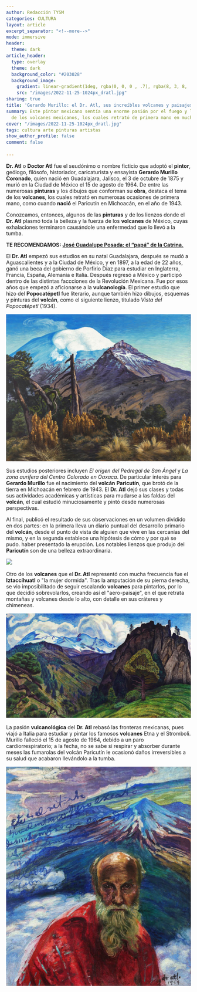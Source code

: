 ```yaml
---
author: Redacción TYSM
categories: CULTURA
layout: article
excerpt_separator: "<!--more-->"
mode: immersive
header:
  theme: dark
article_header:
  type: overlay
  theme: dark
  background_color: "#203028"
  background_image:
    gradient: linear-gradient(1deg, rgba(0, 0, 0 , .7), rgba(8, 3, 8, .9))
    src: "/images/2022-11-25-1024px_dratl.jpg"
sharing: true
title: 'Gerardo Murillo: el Dr. Atl, sus increíbles volcanes y paisajes'
summary: Este pintor mexicano sentía una enorme pasión por el fuego y los colores
  de los volcanes mexicanos, los cuales retrató de primera mano en muchas ocasiones
cover: "/images/2022-11-25-1024px_dratl.jpg"
tags: cultura arte pinturas artistas
show_author_profile: false
comment: false

---
```

**Dr. Atl** o **Doctor Atl** fue el seudónimo o nombre ficticio que adoptó el **pintor**, geólogo, filósofo, historiador, caricaturista y ensayista **Gerardo Murillo Coronado**, quien nació en Guadalajara, Jalisco, el 3 de octubre de 1875 y murió en la Ciudad de México el 15 de agosto de 1964. De entre las numerosas **pinturas** y los dibujos que conforman su **obra**, destaca el tema de los **volcanes**, los cuales retrató en numerosas ocasiones de primera mano, como cuando **nació** el Paricutín en Michoacán, en el año de 1943.

Conozcamos, entonces, algunos de las **pinturas** y de los lienzos donde el **Dr. Atl** plasmó toda la belleza y la fuerza de los **volcanes** de México, cuyas exhalaciones terminaron causándole una enfermedad que lo llevó a la tumba.

**TE RECOMENDAMOS:** [**José Guadalupe Posada: el “papá” de la Catrina.**](https://blog.tonoysumariachi.com/cultura/2022/06/17/jose-guadalupe-posada-el-papa-de-la-catrina.html)

El **Dr. Atl** empezó sus estudios en su natal Guadalajara, después se mudó a Aguascalientes y a la Ciudad de México, y en 1897, a la edad de 22 años, ganó una beca del gobierno de Porfirio Díaz para estudiar en Inglaterra, Francia, España, Alemania e Italia. Después regresó a México y participó dentro de las distintas faccciones de la Revolución Mexicana. Fue por esos años que empezó a aficionarse a la **vulcanología**. El primer estudio que hizo del **Popocatépetl** fue literario, aunque también hizo dibujos, esquemas y pinturas del **volcán**, como el siguiente lienzo, titulado _Vista del Popocatépetl_ (1934).

![](/images/2022-11-25-dratl_popocatepetl1.jpeg)

Sus estudios posteriores incluyen _El origen del Pedregal de San Ángel_ y _La zona aurífera del Centro Colorado en Oaxaca_. De particular interés para **Gerardo Murillo** fue el nacimiento del **volcán** **Paricutín**, que brotó de la tierra en Michoacán en febrero de 1943. El **Dr. Atl** dejó sus clases y todas sus actividades académicas y artísticas para mudarse a las faldas del **volcán**, el cual estudió minuciosamente y pintó desde numerosas perspectivas.

Al final, publicó el resultado de sus observaciones en un volumen dividido en dos partes: en la primera lleva un diario puntual del desarrollo primario del **volcán**, desde el punto de vista de alguien que vive en las cercanías del mismo, y en la segunda establece una hipótesis de cómo y por qué se pudo. haber presentado la erupción. Los notables lienzos que produjo del **Paricutín** son de una belleza extraordinaria.

![](https://upload.wikimedia.org/wikipedia/commons/thumb/8/84/Dr._Atl%2C_Parucit%C3%ADn_%281946%29_1.jpg/1024px-Dr._Atl%2C_Parucit%C3%ADn_%281946%29_1.jpg)

Otro de los **volcanes** que el **Dr. Atl** representó con mucha frecuencia fue el **Iztaccíhuatl** o "la mujer dormida". Tras la amputación de su pierna derecha, se vio imposibilitado de seguir escalando **volcanes** para pintarlos, por lo que decidió sobrevolarlos, creando así el "aero-paisaje", en el que retrata montañas y volcanes desde lo alto, con detalle en sus cráteres y chimeneas.

![](/images/2022-11-25-dratl_izta.jpeg)

La pasión **vulcanológica** del **Dr. Atl** rebasó las fronteras mexicanas, pues viajó a Italia para estudiar y pintar los famosos **volcanes** Etna y el Stromboli. Murillo falleció el 15 de agosto de 1964, debido a un paro cardiorrespiratorio; a la fecha, no se sabe si respirar y absorber durante meses las fumarolas del volcán Paricutín le ocasionó daños irreversibles a su salud que acabaron llevándolo a la tumba.

![](/images/2022-11-25-dratl_autorretrato.jpeg)